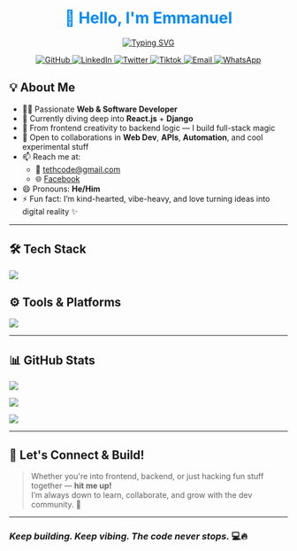 <div align="center">
  <h1 style="color: #008afa;">👋 Hello, I'm Emmanuel</h1>

<a href="https://git.io/typing-svg">
  <img src="https://readme-typing-svg.demolab.com?font=Fira+Code&size=28&duration=3500&pause=1000&color=00F7FF&center=true&width=600&lines=Frontend+%7C+Backend+%7C+Fullstack+Developer;React+%2B+Django+Builder;Always+Learning+%26+Shipping;Let's+Build+Something+Epic+💻🔥"
       alt="Typing SVG" />
</a>


<p>
  <a href="https://github.com/tethcode">
    <img src="https://img.shields.io/badge/GitHub-181717?style=for-the-badge&logo=github&logoColor=white" alt="GitHub">
  </a>
  <a href="https://linkedin.com/in/tethcode">
    <img src="https://img.shields.io/badge/LinkedIn-0077B5?style=for-the-badge&logo=linkedin&logoColor=white" alt="LinkedIn">
  </a>
  <a href="https://twitter.com/tethcode">
    <img src="https://img.shields.io/badge/X-1DA1F2?style=for-the-badge&logo=twitter&logoColor=white" alt="Twitter">
  </a>
    <a href="https://www.tiktok.com/tethcode">
    <img src="https://img.shields.io/badge/Tiktok-181717?style=for-the-badge&logo=tiktok&logoColor=white" alt="Tiktok">
  </a>
<a href="mailto:tethcode@gmail.com">
  <img src="https://img.shields.io/badge/Email-D14836?style=for-the-badge&logo=gmail&logoColor=white" alt="Email">
</a>

<a href="https://wa.me/2349168490612">
  <img src="https://img.shields.io/badge/WhatsApp-25D366?style=for-the-badge&logo=whatsapp&logoColor=white" alt="WhatsApp">
</a>
  
</p>
</div>


## 💡 About Me

- 👨‍💻 Passionate **Web & Software Developer**
- 🌱 Currently diving deep into **React.js** + **Django**
- 🎨 From frontend creativity to backend logic — I build full-stack magic
- 🤝 Open to collaborations in **Web Dev**, **APIs**, **Automation**, and cool experimental stuff
- 📫 Reach me at:
  - 📧 [tethcode@gmail.com](mailto:tethcode@gmail.com)
  - 🌐 [Facebook](https://www.facebook.com/profile.php?id=61560838653409)
- 😄 Pronouns: **He/Him**
- ⚡ Fun fact: I’m kind-hearted, vibe-heavy, and love turning ideas into digital reality ✨

---


## 🛠️ Tech Stack

<p align="left">
  <img src="https://skillicons.dev/icons?i=html,css,js,python,django,react,bootstrap,tailwind,jquery" />
</p>

## ⚙️ Tools & Platforms

<p align="left">
  <img src="https://skillicons.dev/icons?i=git,github,vscode,replit,netlify,vercel,selenium" />
</p>


---

## 📊 GitHub Stats

![](https://github-readme-stats.vercel.app/api?username=tethcode&theme=algolia&hide_border=false&count_private=true)

![](https://streak-stats.demolab.com/?user=tethcode&theme=dark&hide_border=false)

![](https://github-readme-stats.vercel.app/api/top-langs/?username=tethcode&theme=algolia&hide_border=false&count_private=true&layout=compact)

---

## 🤝 Let's Connect & Build!

> Whether you're into frontend, backend, or just hacking fun stuff together — **hit me up!**  
> I’m always down to learn, collaborate, and grow with the dev community. 🚀

---

### _Keep building. Keep vibing. The code never stops._ 💻🔥
